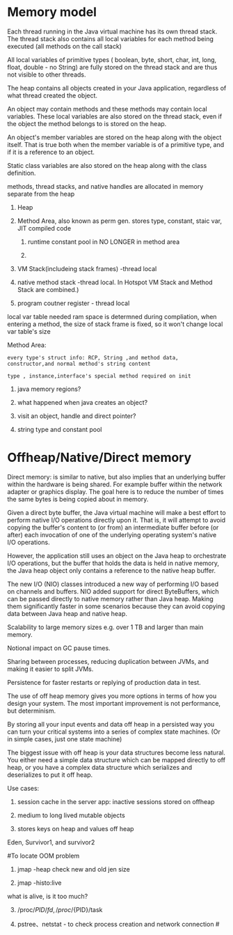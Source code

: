 # Memory model

Each thread running in the Java virtual machine has its own thread stack.
The thread stack also contains all local variables for each method being executed (all methods on the call stack)

All local variables of primitive types ( boolean, byte, short, char, int, long, float, double - no String) are fully stored on the thread stack and are thus not visible to other threads.

The heap contains all objects created in your Java application, regardless of what thread created the object.

An object may contain methods and these methods may contain local variables. These local variables are also stored on the thread stack, even if the object the method belongs to is stored on the heap.

An object's member variables are stored on the heap along with the object itself. That is true both when the member variable is of a primitive type, and if it is a reference to an object.

Static class variables are also stored on the heap along with the class definition.

methods, thread stacks, and native handles are allocated in memory separate from the heap

1. Heap 

2. Method Area, also known as perm gen. stores type, constant, staic var, JIT compiled code
	
	1.  runtime constant pool in NO LONGER in method area

	2. 


3. VM Stack(includeing stack frames) -thread local

4. native method stack  -thread local. In Hotspot VM Stack and Method Stack are combined.)

5. program coutner register  - thread local


local var table needed ram space is determned during compliation, when entering a method, the size of stack frame is fixed, so it won't change local var table's size

Method Area: 

	every type's struct info: RCP, String ,and method data, constructor,and normal method's string content
	
	type , instance,interface's special method required on init

1. java memory regions?

2. what happened when java creates an object?

3. visit an object, handle and direct pointer?

4. string type and constant pool

# Offheap/Native/Direct memory

Direct memory: is similar to native, but also implies that an underlying buffer within the hardware is being shared. For example buffer within the network adapter or graphics display. The goal here is to reduce the number of times the same bytes is being copied about in memory.

Given a direct byte buffer, the Java virtual machine will make a best effort to perform native I/O operations directly upon it. That is, it will attempt to avoid copying the buffer's content to (or from) an intermediate buffer before (or after) each invocation of one of the underlying operating system's native I/O operations. 

However, the application still uses an object on the Java heap to orchestrate I/O operations, but the buffer that holds the data is held in native memory, the Java heap object only contains a reference to the native heap buffer.

The new I/O (NIO) classes introduced a new way of performing I/O based on channels and buffers. NIO added support for direct ByteBuffers, which can be passed directly to native memory rather than Java heap. Making them significantly faster in some scenarios because they can avoid copying data between Java heap and native heap.

Scalability to large memory sizes e.g. over 1 TB and larger than main memory.

Notional impact on GC pause times.

Sharing between processes, reducing duplication between JVMs, and making it easier to split JVMs.

Persistence for faster restarts or replying of production data in test.

The use of off heap memory gives you more options in terms of how you design your system.  The most important improvement is not performance, but determinism.

By storing all your input events and data off heap in a persisted way you can turn your critical systems into a series of complex state machines. (Or in simple cases, just one state machine)

The biggest issue with off heap is your data structures become less natural.  You either need a simple data structure which can be mapped directly to off heap, or you have a complex data structure which serializes and deserializes to put it off heap.

Use cases:

1. session cache in the server app: inactive sessions stored on offheap

2. medium to long lived mutable objects

3. stores keys on heap and values off heap


Eden, Survivor1, and survivor2

#To locate OOM problem

1. jmap -heap
check new and old jen size

2. jmap -histo:live

what is alive, is it too much?

3. /proc/${PID}/fd, /proc/${PID}/task

4. pstree、netstat - to check process creation and network connection #
